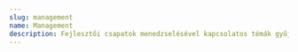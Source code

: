 ```yaml
---
slug: management
name: Management
description: Fejlesztői csapatok menedzselésével kapcsolatos témák gyűjtője, avagy minden, ami vezetés.
---
```


